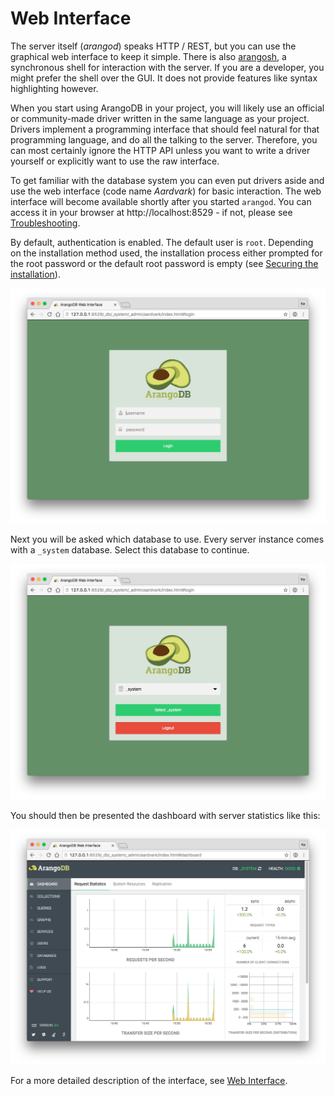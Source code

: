 Web Interface
=============

The server itself (_arangod_) speaks HTTP / REST, but you can use the
graphical web interface to keep it simple. There is also
[arangosh](../Programs/Arangosh/README.md), a synchronous shell
for interaction with the server. If you are a developer, you might
prefer the shell over the GUI. It does not provide features like
syntax highlighting however.

When you start using ArangoDB in your project, you will likely use an official
or community-made driver written in the same language as your project. Drivers
implement a programming interface that should feel natural for that programming
language, and do all the talking to the server. Therefore, you can most certainly
ignore the HTTP API unless you want to write a driver yourself or explicitly
want to use the raw interface.

To get familiar with the database system you can even put drivers aside and
use the web interface (code name *Aardvark*) for basic interaction.
The web interface will become available shortly after you started `arangod`.
You can access it in your browser at http://localhost:8529 - if not, please
see [Troubleshooting](../Troubleshooting/README.md).

By default, authentication is enabled. The default user is `root`.
Depending on the installation method used, the installation process either
prompted for the root password or the default root password is empty
(see [Securing the installation](Installation.md#securing-the-installation)).

![Aardvark Login Form](../Programs/WebInterface/images/loginView.png)

Next you will be asked which database to use. Every server instance comes with
a `_system` database. Select this database to continue.

![select database](../Programs/WebInterface/images/selectDBView.png)

You should then be presented the dashboard with server statistics like this:

![Aardvark Dashboard Request Statistics](../Programs/WebInterface/images/dashboardView.png)

For a more detailed description of the interface, see [Web Interface](../Programs/WebInterface/README.md).

